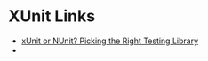 # XUnit Links

- [xUnit or NUnit? Picking the Right Testing Library](https://www.youtube.com/watch?app=desktop&v=JD2ZMxCPnqc)
- 